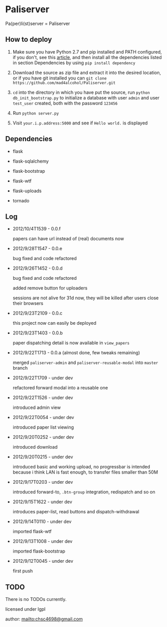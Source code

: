 Paliserver
==========

Pa(per)li(st)server = Paliserver

How to deploy
-------------

1. Make sure you have Python 2.7 and pip installed and PATH configured,
   if you don't, see this [article](http://www.pip-installer.org/en/latest/installing.html), and then
   install all the dependencies listed in section Dependencies by using `pip install dependency`

2. Download the source as zip file and extract it into the desired location,
   or if you have git installed you can `git clone https://github.com/mad4alcohol/Paliserver.git`

3. `cd` into the directory in which you have put the source, run `python db_init_bootstrap.py`
   to initialize a database with user `admin` and user `test_user` created,
   both with the password `123456`

4. Run `python server.py`

5. Visit `your.i.p.address:5000` and see if `Hello world.` is displayed

Dependencies
------------

* flask

* flask-sqlalchemy

* flask-bootstrap

* flask-wtf

* flask-uploads

* tornado

Log
---

*   2012/10/4T1539 - 0.0.f

    papers can have url instead of (real) documents now

*   2012/9/28T1547 - 0.0.e

    bug fixed and code refactored

*   2012/9/26T1452 - 0.0.d

    bug fixed and code refactored

    added remove button for uploaders

    sessions are not alive for 31d now, they will be killed after users close their browsers

*   2012/9/23T2109 - 0.0.c

    this project now can easily be deployed

*   2012/9/23T1403 - 0.0.b

    paper dispatching detail is now available in `view_papers`

*   2012/9/22T1713 - 0.0.a (almost done, few tweaks remaining)

    merged `paliserver-admin` and `paliserver-reusable-modal` into `master` branch

*   2012/9/22T1709 - under dev

    refactored forward modal into a reusable one

*   2012/9/22T1526 - under dev

    introduced admin view

*   2012/9/22T0054 - under dev

    introduced paper list viewing

*   2012/9/20T0252 - under dev

    introduced download

*   2012/9/20T0215 - under dev

    introduced basic and working upload, no progressbar is intended because i think LAN is fast enough,
    to transfer files smaller than 50M

*   2012/9/17T0203 - under dev

    introduced forward-to, `.btn-group` integration, redispatch and so on

*   2012/9/15T1622 - under dev

    introduces paper-list, read buttons and dispatch-withdrawal

*   2012/9/14T0110 - under dev

    imported flask-wtf

*   2012/9/13T1008 - under dev

    imported flask-bootstrap

*   2012/9/12T0045 - under dev

    first push


TODO
----

There is no TODOs currently.


licensed under lgpl

author: <mailto:chsc4698@gmail.com>
